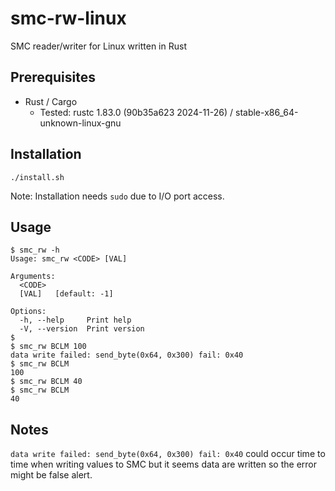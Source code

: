 # smc-rw-linux
SMC reader/writer for Linux written in Rust

## Prerequisites

 - Rust / Cargo
   - Tested: rustc 1.83.0 (90b35a623 2024-11-26) / stable-x86_64-unknown-linux-gnu

## Installation

```
./install.sh
```

Note: Installation needs `sudo` due to I/O port access.

## Usage

```
$ smc_rw -h
Usage: smc_rw <CODE> [VAL]

Arguments:
  <CODE>  
  [VAL]   [default: -1]

Options:
  -h, --help     Print help
  -V, --version  Print version
$
$ smc_rw BCLM 100
data write failed: send_byte(0x64, 0x300) fail: 0x40
$ smc_rw BCLM
100
$ smc_rw BCLM 40
$ smc_rw BCLM
40
```

## Notes

`data write failed: send_byte(0x64, 0x300) fail: 0x40` could occur time to time when writing values to SMC but it seems data are written so the error might be false alert.
